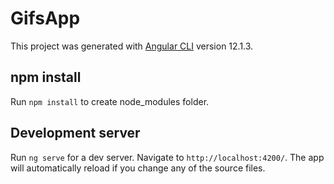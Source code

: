 # GifsApp

This project was generated with [Angular CLI](https://github.com/angular/angular-cli) version 12.1.3.


## npm install

Run `npm install` to create node_modules folder.


## Development server

Run `ng serve` for a dev server. Navigate to `http://localhost:4200/`. The app will automatically reload if you change any of the source files.

